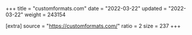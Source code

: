 +++
title = "customformats.com"
date = "2022-03-22"
updated = "2022-03-22"
weight = 243154

[extra]
source = "https://customformats.com/"
ratio = 2
size = 237
+++
